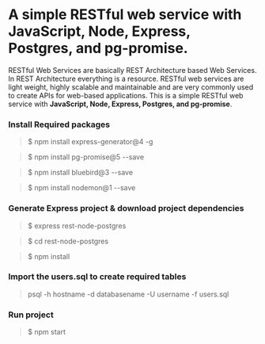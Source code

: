 # A simple RESTful web service with JavaScript, Node, Express, Postgres, and pg-promise.

RESTful Web Services are basically REST Architecture based Web Services. In REST Architecture everything is a resource.
RESTful web services are light weight, highly scalable and maintainable and are very commonly used to create APIs for web-based applications. This is a simple RESTful web service with **JavaScript, Node, Express, Postgres, and pg-promise**.


### Install Required packages

> $ npm install express-generator@4 -g 

> $ npm install pg-promise@5 --save

> $ npm install bluebird@3 --save

> $ npm install nodemon@1 --save

### Generate Express project & download project dependencies

> $ express rest-node-postgres

> $ cd rest-node-postgres

> $ npm install


### Import the **users.sql** to create required tables

> psql -h hostname -d databasename -U username -f users.sql

### Run project

> $ npm start


